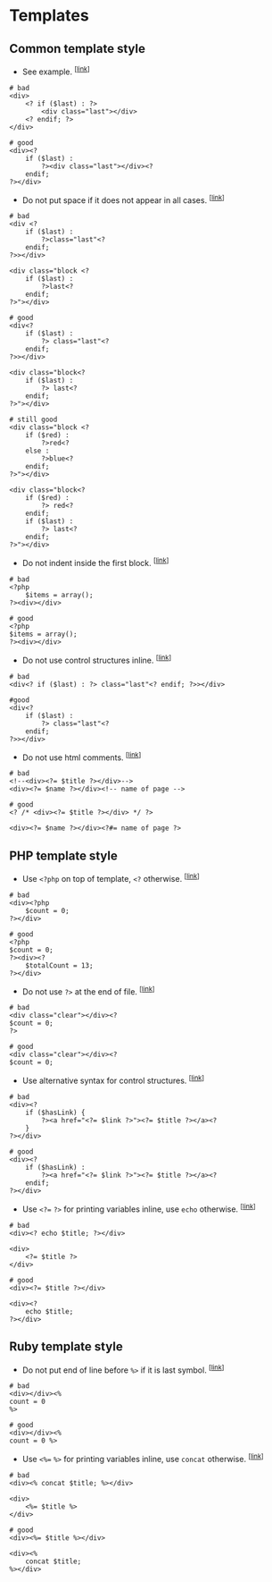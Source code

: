 # Templates

## Common template style

* <a name="template-style"></a>See example. <sup>[[link](#template-style)]</sup>
```HTML+PHP
# bad
<div>
    <? if ($last) : ?>
        <div class="last"></div>
    <? endif; ?>
</div>

# good
<div><?
    if ($last) :
        ?><div class="last"></div><?
    endif;
?></div>
```

* <a name="redundant-spaces"></a> Do not put space if it does not appear in all cases. <sup>[[link](#redundant-spaces)]</sup>
```HTML+PHP
# bad
<div <?
    if ($last) :
        ?>class="last"<?
    endif;
?>></div>

<div class="block <?
    if ($last) :
        ?>last<?
    endif;
?>"></div>

# good
<div<?
    if ($last) :
        ?> class="last"<?
    endif;
?>></div>

<div class="block<?
    if ($last) :
        ?> last<?
    endif;
?>"></div>

# still good
<div class="block <?
    if ($red) :
        ?>red<?
    else :
        ?>blue<?
    endif;
?>"></div>

<div class="block<?
    if ($red) :
        ?> red<?
    endif;
    if ($last) :
        ?> last<?
    endif;
?>"></div>
```

* <a name="first-block-indent"></a> Do not indent inside the first block. <sup>[[link](#first-block-indent)]</sup>
```HTML+PHP
# bad
<?php
    $items = array();
?><div></div>

# good
<?php
$items = array();
?><div></div>
```


* <a name="inline-control-structures"></a> Do not use control structures inline. <sup>[[link](#inline-control-structures)]</sup>
```HTML+PHP
# bad
<div<? if ($last) : ?> class="last"<? endif; ?>></div>

#good
<div<?
    if ($last) :
        ?> class="last"<?
    endif;
?>></div>
```

* <a name="html-comments"></a> Do not use html comments. <sup>[[link](#html-comments)]</sup>
```HTML+PHP
# bad
<!--<div><?= $title ?></div>-->
<div><?= $name ?></div><!-- name of page -->

# good
<? /* <div><?= $title ?></div> */ ?>

<div><?= $name ?></div><?#= name of page ?>
```

## PHP template style

* <a name="php-tag"></a> Use `<?php` on top of template, `<?` otherwise. <sup>[[link](#php-tag)]</sup>
```HTML+PHP
# bad
<div><?php
    $count = 0;
?></div>

# good
<?php
$count = 0;
?><div><?
    $totalCount = 13;
?></div>
```

* <a name="php-closing-tag"></a> Do not use `?>` at the end of file. <sup>[[link](#php-closing-tag)]</sup>
```HTML+PHP
# bad
<div class="clear"></div><?
$count = 0;
?>

# good
<div class="clear"></div><?
$count = 0;
```

* <a name="alternative-control-structures"></a> Use alternative syntax for control structures. <sup>[[link](#alternative-control-structures)]</sup>
```HTML+PHP
# bad
<div><?
    if ($hasLink) {
        ?><a href="<?= $link ?>"><?= $title ?></a><?
    }
?></div>

# good
<div><?
    if ($hasLink) :
        ?><a href="<?= $link ?>"><?= $title ?></a><?
    endif;
?></div>
```

* <a name="php-prinitng-variables"></a> Use `<?=` `?>` for printing variables inline, use `echo` otherwise. <sup>[[link](#php-prinitng-variables)]</sup>
```HTML+PHP
# bad
<div><? echo $title; ?></div>

<div>
    <?= $title ?>
</div>

# good
<div><?= $title ?></div>

<div><?
    echo $title;
?></div>
```

## Ruby template style

* <a name="ruby-closing-tag"></a> Do not put end of line before `%>` if it is last symbol. <sup>[[link](#ruby-closing-tag)]</sup>
```HTML+Ruby
# bad
<div></div><%
count = 0
%>

# good
<div></div><%
count = 0 %>
```

* <a name="ruby-prinitng-variables"></a> Use `<%=` `%>` for printing variables inline, use `concat` otherwise. <sup>[[link](#ruby-prinitng-variables)]</sup>
```HTML+Ruby
# bad
<div><% concat $title; %></div>

<div>
    <%= $title %>
</div>

# good
<div><%= $title %></div>

<div><%
    concat $title;
%></div>
```
